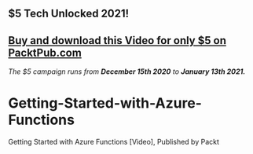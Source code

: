 ## $5 Tech Unlocked 2021!
[Buy and download this Video for only $5 on PacktPub.com](https://www.packtpub.com/product/getting-started-with-azure-functions-video/9781787286580)
-----
*The $5 campaign         runs from __December 15th 2020__ to __January 13th 2021.__*

# Getting-Started-with-Azure-Functions
Getting Started with Azure Functions [Video], Published by Packt
